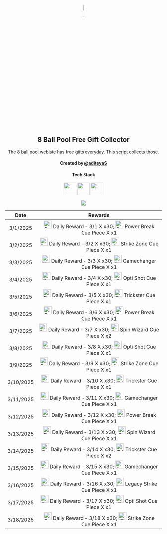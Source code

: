 <p align="center">
  <img src="https://github.com/aditeyaS/8bp-free-gift-collector/blob/main/8bplogo.png" height="10%" />
  <h2 align="center">8 Ball Pool Free Gift Collector</h3>
  <p align="center">The <a href="https://8ballpool.com/en/shop" target="_blank">8 ball pool webiste</a> has free gifts everyday. This script collects those.</p>
  <h4 align="center">Created by <a href="https://github.com/aditeyaS" target="_blank">@aditeyaS</a></h4>
  <div>
    <h4 align="center">Tech Stack</h4>
    <p align="center">
      <img height="40" width="40" src="https://cdn.simpleicons.org/javascript/F7DF1E" />
      <img height="40" width="40" src="https://cdn.simpleicons.org/puppeteer/40B5A4" />
      <img height="40" width="40" src="https://cdn.simpleicons.org/githubactions/2088FF" />
    </p>
  </div>
  <p align="center">
    <a href="https://github.com/aditeyaS/8bp-free-gift-collector/tree/main/archive" aria-label="View previous rewards">
        <img src="https://img.shields.io/badge/View_previous_rewards-8A2BE2?style=for-the-badge"/>
    </a>
  </p>
</p>

| Date | Rewards |
| :---: | :---: |
| 3/1/2025 | <img src="https://prod-hub-config.8ballpool.com/webshop_20250221_0927/Owj9mnsmo6cy1UQ2e-DgycisJKLKcqp88q6Tyx-MxvTkFqvyeFXBa-gE-69ahWs1k8s3IPf2Jk9gOrVM0Jqmmg~Mu3GDinw46xGrS6D-LvpbQgBTqbETKcO1OZ69g8ivNs.png" height="25" alt="Daily Reward - 3/1"/> Daily Reward - 3/1 X x30; <img src="https://prod-hub-config.8ballpool.com/webshop_20250221_0927/mNnZWuEOnaxrZiFEn0apCZsaxydrm7_45_rCxX7ipZjrua-KLdMHlxKeu77TZwEAUZCsVA52ZIKsmXiDVeUwVQ~kx0MT45xRtcGPIPCqrnGTAezM0yQc5Ind0hQgvrI-xc.png" height="25" alt="Power Break Cue Piece"/> Power Break Cue Piece X x1 |
| 3/2/2025 | <img src="https://prod-hub-config.8ballpool.com/webshop_20250221_0927/Owj9mnsmo6cy1UQ2e-DgycisJKLKcqp88q6Tyx-MxvTkFqvyeFXBa-gE-69ahWs1k8s3IPf2Jk9gOrVM0Jqmmg~Mu3GDinw46xGrS6D-LvpbQgBTqbETKcO1OZ69g8ivNs.png" height="25" alt="Daily Reward - 3/2"/> Daily Reward - 3/2 X x30; <img src="https://prod-hub-config.8ballpool.com/webshop_20250221_0927/uew70LP1xb3fHZ8xtHSMRjEDW6rQ-cY3eRnnLRVJ5PBkhlO70MdgREScjjHMEG3N3FfsdgoJReO2lQIBmWkjLA~ENU5GRG4OIdHfBvOoxa5uTu2UabVzPAuR6xkk5SJypA.png" height="25" alt="Strike Zone Cue Piece"/> Strike Zone Cue Piece X x1 |
| 3/3/2025 | <img src="https://prod-hub-config.8ballpool.com/webshop_20250221_0927/Owj9mnsmo6cy1UQ2e-DgycisJKLKcqp88q6Tyx-MxvTkFqvyeFXBa-gE-69ahWs1k8s3IPf2Jk9gOrVM0Jqmmg~Mu3GDinw46xGrS6D-LvpbQgBTqbETKcO1OZ69g8ivNs.png" height="25" alt="Daily Reward - 3/3"/> Daily Reward - 3/3 X x30; <img src="https://prod-hub-config.8ballpool.com/webshop_20250221_0927/gfAwKYBs_hqq_Su7FRAUAFxbgI5Gx0kdx__P8u2kewXDUik6XCodC8Wf_TOaHFrt_EbYIi5xt1AA2xwY8QCueQ~IiSrrgA2lgrL2fRsW62I5UYetQYmw-rdPum9EzVKL8g.png" height="25" alt="Gamechanger Cue Piece"/> Gamechanger Cue Piece X x1 |
| 3/4/2025 | <img src="https://prod-hub-config.8ballpool.com/webshop_20250221_0927/Owj9mnsmo6cy1UQ2e-DgycisJKLKcqp88q6Tyx-MxvTkFqvyeFXBa-gE-69ahWs1k8s3IPf2Jk9gOrVM0Jqmmg~Mu3GDinw46xGrS6D-LvpbQgBTqbETKcO1OZ69g8ivNs.png" height="25" alt="Daily Reward - 3/4"/> Daily Reward - 3/4 X x30; <img src="https://prod-hub-config.8ballpool.com/webshop_20250221_0927/Psx-E7uPYsPupGj0nxmL-ggEUzHn-7lsgkMAwlcVF4gwPZSN_a8mgloScb-GG-vdGTPe2BGN48s55voNCggOwg~AFzNC1iBF6kM5VF7z3TAuOb6gNgagPGTHZUH3ViCTlg.png" height="25" alt="Opti Shot Cue Piece"/> Opti Shot Cue Piece X x1 |
| 3/5/2025 | <img src="https://prod-hub-config.8ballpool.com/webshop_20250303_1154/Owj9mnsmo6cy1UQ2e-DgycisJKLKcqp88q6Tyx-MxvTkFqvyeFXBa-gE-69ahWs1k8s3IPf2Jk9gOrVM0Jqmmg~Mu3GDinw46xGrS6D-LvpbQgBTqbETKcO1OZ69g8ivNs.png" height="25" alt="Daily Reward - 3/5"/> Daily Reward - 3/5 X x30; <img src="https://prod-hub-config.8ballpool.com/webshop_20250303_1154/32jsniAyJp8Koi0nFarCqcjJ-v6oYuYEOVFx9DXCYi5dv7VvjPsgr9KH5DqUw3FMCWpYi66hIABPEO7obsXx-w~syawBUG7v9ZD3_1GoYhQWWK3heuF82at1vhrtd87Dxs.png" height="25" alt="Trickster Cue Piece"/> Trickster Cue Piece X x1 |
| 3/6/2025 | <img src="https://prod-hub-config.8ballpool.com/webshop_20250306_1042/Owj9mnsmo6cy1UQ2e-DgycisJKLKcqp88q6Tyx-MxvTkFqvyeFXBa-gE-69ahWs1k8s3IPf2Jk9gOrVM0Jqmmg~Mu3GDinw46xGrS6D-LvpbQgBTqbETKcO1OZ69g8ivNs.png" height="25" alt="Daily Reward - 3/6"/> Daily Reward - 3/6 X x30; <img src="https://prod-hub-config.8ballpool.com/webshop_20250306_1042/mNnZWuEOnaxrZiFEn0apCZsaxydrm7_45_rCxX7ipZjrua-KLdMHlxKeu77TZwEAUZCsVA52ZIKsmXiDVeUwVQ~kx0MT45xRtcGPIPCqrnGTAezM0yQc5Ind0hQgvrI-xc.png" height="25" alt="Power Break Cue Piece"/> Power Break Cue Piece X x1 |
| 3/7/2025 | <img src="https://prod-hub-config.8ballpool.com/webshop_20250306_1042/Owj9mnsmo6cy1UQ2e-DgycisJKLKcqp88q6Tyx-MxvTkFqvyeFXBa-gE-69ahWs1k8s3IPf2Jk9gOrVM0Jqmmg~Mu3GDinw46xGrS6D-LvpbQgBTqbETKcO1OZ69g8ivNs.png" height="25" alt="Daily Reward - 3/7"/> Daily Reward - 3/7 X x30; <img src="https://prod-hub-config.8ballpool.com/webshop_20250306_1042/kRJ26qKDdiBr7BhDRql2WrGCjCeFmptmjEUzSV4nyT6IGfVzTv-8-r-Q-BRtkWB-VvofUc7CY9ifbsxldEok0Q~sNj_SHAvyngabQPPIdbDvVfHJL_RJMjZugE2GipYfyE.png" height="25" alt="Spin Wizard Cue Piece"/> Spin Wizard Cue Piece X x2 |
| 3/8/2025 | <img src="https://prod-hub-config.8ballpool.com/webshop_20250306_1042/Owj9mnsmo6cy1UQ2e-DgycisJKLKcqp88q6Tyx-MxvTkFqvyeFXBa-gE-69ahWs1k8s3IPf2Jk9gOrVM0Jqmmg~Mu3GDinw46xGrS6D-LvpbQgBTqbETKcO1OZ69g8ivNs.png" height="25" alt="Daily Reward - 3/8"/> Daily Reward - 3/8 X x30; <img src="https://prod-hub-config.8ballpool.com/webshop_20250306_1042/Psx-E7uPYsPupGj0nxmL-ggEUzHn-7lsgkMAwlcVF4gwPZSN_a8mgloScb-GG-vdGTPe2BGN48s55voNCggOwg~AFzNC1iBF6kM5VF7z3TAuOb6gNgagPGTHZUH3ViCTlg.png" height="25" alt="Opti Shot Cue Piece"/> Opti Shot Cue Piece X x1 |
| 3/9/2025 | <img src="https://prod-hub-config.8ballpool.com/webshop_20250306_1042/Owj9mnsmo6cy1UQ2e-DgycisJKLKcqp88q6Tyx-MxvTkFqvyeFXBa-gE-69ahWs1k8s3IPf2Jk9gOrVM0Jqmmg~Mu3GDinw46xGrS6D-LvpbQgBTqbETKcO1OZ69g8ivNs.png" height="25" alt="Daily Reward - 3/9"/> Daily Reward - 3/9 X x30; <img src="https://prod-hub-config.8ballpool.com/webshop_20250306_1042/uew70LP1xb3fHZ8xtHSMRjEDW6rQ-cY3eRnnLRVJ5PBkhlO70MdgREScjjHMEG3N3FfsdgoJReO2lQIBmWkjLA~ENU5GRG4OIdHfBvOoxa5uTu2UabVzPAuR6xkk5SJypA.png" height="25" alt="Strike Zone Cue Piece"/> Strike Zone Cue Piece X x1 |
| 3/10/2025 | <img src="https://prod-hub-config.8ballpool.com/webshop_20250306_1042/Owj9mnsmo6cy1UQ2e-DgycisJKLKcqp88q6Tyx-MxvTkFqvyeFXBa-gE-69ahWs1k8s3IPf2Jk9gOrVM0Jqmmg~Mu3GDinw46xGrS6D-LvpbQgBTqbETKcO1OZ69g8ivNs.png" height="25" alt="Daily Reward - 3/10"/> Daily Reward - 3/10 X x30; <img src="https://prod-hub-config.8ballpool.com/webshop_20250306_1042/32jsniAyJp8Koi0nFarCqcjJ-v6oYuYEOVFx9DXCYi5dv7VvjPsgr9KH5DqUw3FMCWpYi66hIABPEO7obsXx-w~syawBUG7v9ZD3_1GoYhQWWK3heuF82at1vhrtd87Dxs.png" height="25" alt="Trickster Cue Piece"/> Trickster Cue Piece X x1 |
| 3/11/2025 | <img src="https://prod-hub-config.8ballpool.com/webshop_20250306_1042/Owj9mnsmo6cy1UQ2e-DgycisJKLKcqp88q6Tyx-MxvTkFqvyeFXBa-gE-69ahWs1k8s3IPf2Jk9gOrVM0Jqmmg~Mu3GDinw46xGrS6D-LvpbQgBTqbETKcO1OZ69g8ivNs.png" height="25" alt="Daily Reward - 3/11"/> Daily Reward - 3/11 X x30; <img src="https://prod-hub-config.8ballpool.com/webshop_20250306_1042/gfAwKYBs_hqq_Su7FRAUAFxbgI5Gx0kdx__P8u2kewXDUik6XCodC8Wf_TOaHFrt_EbYIi5xt1AA2xwY8QCueQ~IiSrrgA2lgrL2fRsW62I5UYetQYmw-rdPum9EzVKL8g.png" height="25" alt="Gamechanger Cue Piece"/> Gamechanger Cue Piece X x1 |
| 3/12/2025 | <img src="https://prod-hub-config.8ballpool.com/webshop_20250311_1147/gs4qXO_4dm82G1ZPD5v-kIFYV4Nq4Hc9Z9DERWsei_DkUWi5AwhzdmqiA-B5C0X_5aYCZkH3nGg2iOqvvrKOGA~XOoobyEmEZtlmkkpk9vzAXa-VqqEORtiP5YybUYNRi0.png" height="25" alt="Daily Reward - 3/12"/> Daily Reward - 3/12 X x30; <img src="https://prod-hub-config.8ballpool.com/webshop_20250311_1147/mNnZWuEOnaxrZiFEn0apCZsaxydrm7_45_rCxX7ipZjrua-KLdMHlxKeu77TZwEAUZCsVA52ZIKsmXiDVeUwVQ~kx0MT45xRtcGPIPCqrnGTAezM0yQc5Ind0hQgvrI-xc.png" height="25" alt="Power Break Cue Piece"/> Power Break Cue Piece X x1 |
| 3/13/2025 | <img src="https://prod-hub-config.8ballpool.com/webshop_20250311_1147/gs4qXO_4dm82G1ZPD5v-kIFYV4Nq4Hc9Z9DERWsei_DkUWi5AwhzdmqiA-B5C0X_5aYCZkH3nGg2iOqvvrKOGA~XOoobyEmEZtlmkkpk9vzAXa-VqqEORtiP5YybUYNRi0.png" height="25" alt="Daily Reward - 3/13"/> Daily Reward - 3/13 X x30; <img src="https://prod-hub-config.8ballpool.com/webshop_20250311_1147/kRJ26qKDdiBr7BhDRql2WrGCjCeFmptmjEUzSV4nyT6IGfVzTv-8-r-Q-BRtkWB-VvofUc7CY9ifbsxldEok0Q~sNj_SHAvyngabQPPIdbDvVfHJL_RJMjZugE2GipYfyE.png" height="25" alt="Spin Wizard Cue Piece"/> Spin Wizard Cue Piece X x1 |
| 3/14/2025 | <img src="https://prod-hub-config.8ballpool.com/webshop_20250311_1147/gs4qXO_4dm82G1ZPD5v-kIFYV4Nq4Hc9Z9DERWsei_DkUWi5AwhzdmqiA-B5C0X_5aYCZkH3nGg2iOqvvrKOGA~XOoobyEmEZtlmkkpk9vzAXa-VqqEORtiP5YybUYNRi0.png" height="25" alt="Daily Reward - 3/14"/> Daily Reward - 3/14 X x30; <img src="https://prod-hub-config.8ballpool.com/webshop_20250311_1147/32jsniAyJp8Koi0nFarCqcjJ-v6oYuYEOVFx9DXCYi5dv7VvjPsgr9KH5DqUw3FMCWpYi66hIABPEO7obsXx-w~syawBUG7v9ZD3_1GoYhQWWK3heuF82at1vhrtd87Dxs.png" height="25" alt="Trickster Cue Piece"/> Trickster Cue Piece X x2 |
| 3/15/2025 | <img src="https://prod-hub-config.8ballpool.com/webshop_20250311_1147/gs4qXO_4dm82G1ZPD5v-kIFYV4Nq4Hc9Z9DERWsei_DkUWi5AwhzdmqiA-B5C0X_5aYCZkH3nGg2iOqvvrKOGA~XOoobyEmEZtlmkkpk9vzAXa-VqqEORtiP5YybUYNRi0.png" height="25" alt="Daily Reward - 3/15"/> Daily Reward - 3/15 X x30; <img src="https://prod-hub-config.8ballpool.com/webshop_20250311_1147/gfAwKYBs_hqq_Su7FRAUAFxbgI5Gx0kdx__P8u2kewXDUik6XCodC8Wf_TOaHFrt_EbYIi5xt1AA2xwY8QCueQ~IiSrrgA2lgrL2fRsW62I5UYetQYmw-rdPum9EzVKL8g.png" height="25" alt="Gamechanger Cue Piece"/> Gamechanger Cue Piece X x1 |
| 3/16/2025 | <img src="https://prod-hub-config.8ballpool.com/webshop_20250311_1147/gs4qXO_4dm82G1ZPD5v-kIFYV4Nq4Hc9Z9DERWsei_DkUWi5AwhzdmqiA-B5C0X_5aYCZkH3nGg2iOqvvrKOGA~XOoobyEmEZtlmkkpk9vzAXa-VqqEORtiP5YybUYNRi0.png" height="25" alt="Daily Reward - 3/16"/> Daily Reward - 3/16 X x30; <img src="https://prod-hub-config.8ballpool.com/webshop_20250311_1147/8PI4-d_WCdZfX89MjpTDzhvZExiSs82ceYsV3TPfPrBD7Zjbrai0rqGWpaBnBKerusaWXi6G3FBR3FHmaATb_Q~gK2G3yYltIZcfsuN4lhxXVq-ktHacK_yO3ac-N6McFA.png" height="25" alt="Legacy Strike Cue Piece"/> Legacy Strike Cue Piece X x1 |
| 3/17/2025 | <img src="https://prod-hub-config.8ballpool.com/webshop_20250311_1147/gs4qXO_4dm82G1ZPD5v-kIFYV4Nq4Hc9Z9DERWsei_DkUWi5AwhzdmqiA-B5C0X_5aYCZkH3nGg2iOqvvrKOGA~XOoobyEmEZtlmkkpk9vzAXa-VqqEORtiP5YybUYNRi0.png" height="25" alt="Daily Reward - 3/17"/> Daily Reward - 3/17 X x30; <img src="https://prod-hub-config.8ballpool.com/webshop_20250311_1147/Psx-E7uPYsPupGj0nxmL-ggEUzHn-7lsgkMAwlcVF4gwPZSN_a8mgloScb-GG-vdGTPe2BGN48s55voNCggOwg~AFzNC1iBF6kM5VF7z3TAuOb6gNgagPGTHZUH3ViCTlg.png" height="25" alt="Opti Shot Cue Piece"/> Opti Shot Cue Piece X x1 |
| 3/18/2025 | <img src="https://prod-hub-config.8ballpool.com/webshop_20250311_1147/gs4qXO_4dm82G1ZPD5v-kIFYV4Nq4Hc9Z9DERWsei_DkUWi5AwhzdmqiA-B5C0X_5aYCZkH3nGg2iOqvvrKOGA~XOoobyEmEZtlmkkpk9vzAXa-VqqEORtiP5YybUYNRi0.png" height="25" alt="Daily Reward - 3/18"/> Daily Reward - 3/18 X x30; <img src="https://prod-hub-config.8ballpool.com/webshop_20250311_1147/uew70LP1xb3fHZ8xtHSMRjEDW6rQ-cY3eRnnLRVJ5PBkhlO70MdgREScjjHMEG3N3FfsdgoJReO2lQIBmWkjLA~ENU5GRG4OIdHfBvOoxa5uTu2UabVzPAuR6xkk5SJypA.png" height="25" alt="Strike Zone Cue Piece"/> Strike Zone Cue Piece X x1 |

